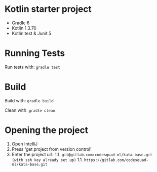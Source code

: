 # Kotlin starter project

* Gradle 6
* Kotlin 1.3.70
* Kotlin test & Junit 5

# Running Tests
Run tests with:
`gradle test`

# Build
Build with:
`gradle build`

Clean with:
`gradle clean`

# Opening the project
1. Open IntelliJ
1. Press 'get project from version control'
1. Enter the project url:
    1.1. `git@gitlab.com:codesquad-nl/kata-base.git (with ssh key already set up)`
    1.1.    `https://gitlab.com/codesquad-nl/kata-base.git`